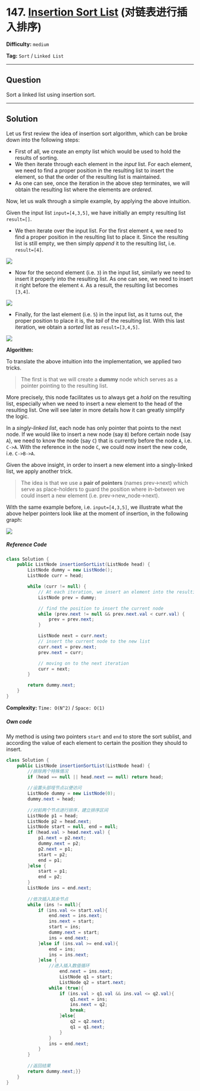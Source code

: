 # 147. [Insertion Sort List][ISL] (对链表进行插入排序)

[ISL]: https://leetcode-cn.com/problems/insertion-sort-list/

**Difficulty:** `medium`

**Tag:** `Sort` / `Linked List`

------

## Question

Sort a linked list using insertion sort.

------

## Solution

Let us first review the idea of insertion sort algorithm, which can be broke down into the following steps:

- First of all, we create an empty list which would be used to hold the results of sorting.
- We then iterate through each element in the *input* list. For each element, we need to find a proper position in the resulting list to insert the element, so that the order of the resulting list is maintained.
- As one can see, once the iteration in the above step terminates, we will obtain the resulting list where the elements are *ordered*.

Now, let us walk through a simple example, by applying the above intuition.

Given the input list `input=[4,3,5]`, we have initially an empty resulting list `result=[]`.

- We then iterate over the input list. For the first element `4`, we need to find a proper position in the resulting list to place it. Since the resulting list is still empty, we then simply *append* it to the resulting list, i.e. `result=[4]`.

![](https://leetcode.com/problems/insertion-sort-list/Figures/147/147_linked_list_step_1.png)

- Now for the second element (i.e. `3`) in the input list, similarly we need to insert it properly into the resulting list. As one can see, we need to insert it right before the element `4`. As a result, the resulting list becomes `[3,4]`.

![](https://leetcode.com/problems/insertion-sort-list/Figures/147/147_linked_list_step_2.png)

- Finally, for the last element (i.e. `5`) in the input list, as it turns out, the proper position to place it is, the *tail* of the resulting list. With this last iteration, we obtain a *sorted* list as `result=[3,4,5]`.

![](https://leetcode.com/problems/insertion-sort-list/Figures/147/147_linked_list_step_3.png)

**Algorithm:**

To translate the above intuition into the implementation, we applied two tricks.

> The first is that we will create a **dummy** node which serves as a pointer pointing to the resulting list.

More precisely, this node facilitates us to always get a *hold* on the resulting list, especially when we need to insert a new element to the head of the resulting list. One will see later in more details how it can greatly simplify the logic.

In a *singly-linked list*, each node has only pointer that points to the next node. If we would like to insert a new node (say `B`) before certain node (say `A`), we need to know the node (say `C`) that is currently before the node `A`, i.e. `C->A`. With the reference in the node `C`, we could now insert the new code, i.e. `C->B->A`.

Given the above insight, in order to insert a new element into a singly-linked list, we apply another trick.

> The idea is that we use a **pair of pointers** (names prev->next) which serve as place-holders to guard the position where in-between we could insert a new element (i.e. prev->new_node->next).

With the same example before, i.e. `input=[4,3,5]`, we illustrate what the above helper pointers look like at the moment of insertion, in the following graph:

![](https://leetcode.com/problems/insertion-sort-list/Figures/147/147_pointers.png)

##### Reference Code

```java
class Solution {
    public ListNode insertionSortList(ListNode head) {
        ListNode dummy = new ListNode();
        ListNode curr = head;

        while (curr != null) {
            // At each iteration, we insert an element into the resulting list.
            ListNode prev = dummy;

            // find the position to insert the current node
            while (prev.next != null && prev.next.val < curr.val) {
                prev = prev.next;
            }

            ListNode next = curr.next;
            // insert the current node to the new list
            curr.next = prev.next;
            prev.next = curr;

            // moving on to the next iteration
            curr = next;
        }

        return dummy.next;
    }
}
```

**Complexity:** `Time: O(N^2)` / `Space: O(1)`

##### Own code

My method is using two pointers `start` and `end` to store the sort sublist, and according the value of each element to certain the position they should to insert.

```java
class Solution {
    public ListNode insertionSortList(ListNode head) {
        //排除两个特殊情况
        if (head == null || head.next == null) return head;
        
        //设置头部哑节点以便访问
        ListNode dummy = new ListNode(0);
        dummy.next = head;
        
        //对前两个节点进行排序，建立排序区间
        ListNode p1 = head;
        ListNode p2 = head.next;
        ListNode start = null, end = null;
        if (head.val > head.next.val) {
            p1.next = p2.next;
            dummy.next = p2;
            p2.next = p1;
            start = p2;
            end = p1;
        }else {
            start = p1;
            end = p2;
        }
        ListNode ins = end.next;
        
        //依次插入其余节点
        while (ins != null){
            if (ins.val <= start.val){
                end.next = ins.next;
                ins.next = start;
                start = ins;
                dummy.next = start;
                ins = end.next;
            }else if (ins.val >= end.val){
                end = ins;
                ins = ins.next;
            }else {
                //进入插入数值循环
                    end.next = ins.next;
                    ListNode q1 = start;
                    ListNode q2 = start.next;
                while (true){
                    if (ins.val > q1.val && ins.val <= q2.val){
                        q1.next = ins;
                        ins.next = q2;
                        break;
                    }else{
                        q2 = q2.next;
                        q1 = q1.next;
                    }
                }
                ins = end.next;
            }
        }
        
        //返回结果
        return dummy.next;}}
    }
}
```

